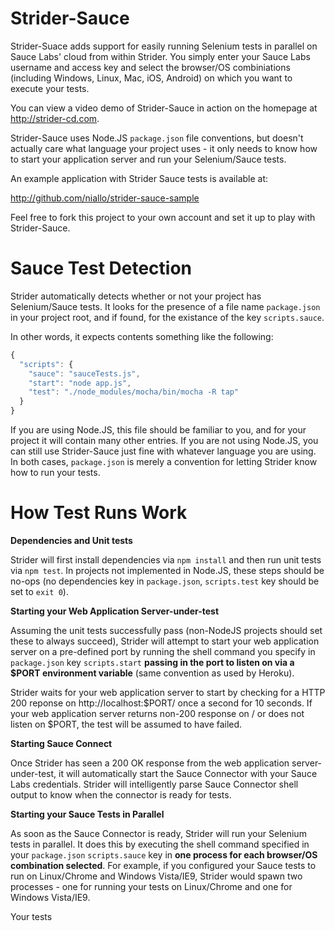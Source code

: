 Strider-Sauce
=============

Strider-Suace adds support for easily running Selenium tests in parallel on
Sauce Labs' cloud from within Strider. You simply enter your Sauce Labs
username and access key and select the browser/OS combiniations (including
Windows, Linux, Mac, iOS, Android) on which you want to execute your tests.

You can view a video demo of Strider-Sauce in action on the homepage at
http://strider-cd.com.

Strider-Sauce uses Node.JS `package.json` file conventions, but doesn't
actually care what language your project uses - it only needs to know how to
start your application server and run your Selenium/Sauce tests.

An example application with Strider Sauce tests is available at:

http://github.com/niallo/strider-sauce-sample

Feel free to fork this project to your own account and set it up to play with
Strider-Sauce.

Sauce Test Detection
====================

Strider automatically detects whether or not your project has Selenium/Sauce
tests. It looks for the presence of a file name `package.json` in your project
root, and if found, for the existance of the key `scripts.sauce`.

In other words, it expects contents something like the following:

```javascript
{
  "scripts": {
    "sauce": "sauceTests.js",
    "start": "node app.js",
    "test": "./node_modules/mocha/bin/mocha -R tap"
  }
}
```

If you are using Node.JS, this file should be familiar to you, and for your
project it will contain many other entries. If you are not using Node.JS, you
can still use Strider-Sauce just fine with whatever language you are using. In
both cases, `package.json` is merely a convention for letting Strider know how
to run your tests.

How Test Runs Work
==================


**Dependencies and Unit tests**

Strider will first install dependencies via `npm install` and then run unit
tests via `npm test`. In projects not implemented in Node.JS, these steps
should be no-ops (no dependencies key in `package.json`, `scripts.test` key
should be set to `exit 0`).

**Starting your Web Application Server-under-test**

Assuming the unit tests successfully pass (non-NodeJS projects should set these
to always succeed), Strider will attempt to start your web application server on a
pre-defined port by running the shell command you specify in `package.json` key `scripts.start` **passing in the port to
listen on via a $PORT environment variable** (same convention as used by
Heroku).

Strider waits for your web application server to start by checking for a HTTP
200 reponse on http://localhost:$PORT/ once a second for 10 seconds. If your
web application server returns non-200 response on / or does not listen on
$PORT, the test will be assumed to have failed.

**Starting Sauce Connect**

Once Strider has seen a 200 OK response from the web application
server-under-test, it will automatically start the Sauce Connector with your
Sauce Labs credentials. Strider will intelligently parse Sauce Connector shell
output to know when the connector is ready for tests.

**Starting your Sauce Tests in Parallel**

As soon as the Sauce Connector is ready, Strider will run your Selenium tests in parallel. It does this by executing the shell
command specified in your `package.json` `scripts.sauce` key in **one process for each browser/OS combination selected**. For example,
if you configured your Sauce tests to run on Linux/Chrome and Windows Vista/IE9, Strider would spawn two processes - one for running your tests on Linux/Chrome and one for Windows Vista/IE9.

Your tests 




